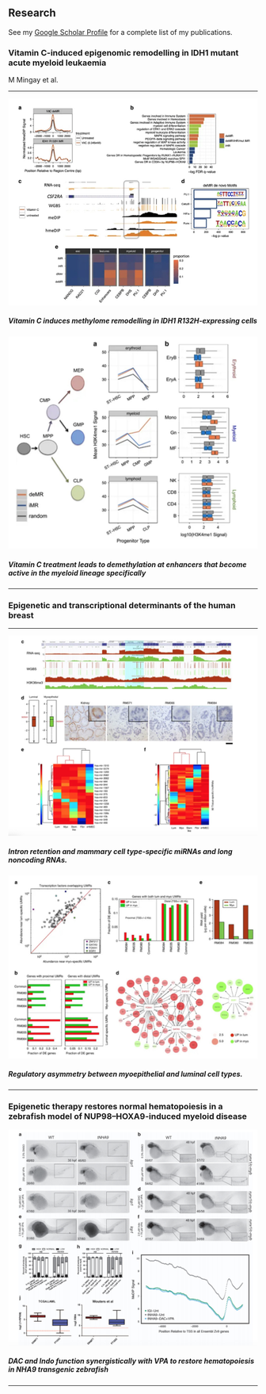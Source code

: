 ## Research

See my [Google Scholar Profile](https://scholar.google.com/citations?user=3ygGp74AAAAJ&hl=en) for a complete list of my publications.


### Vitamin C-induced epigenomic remodelling in IDH1 mutant acute myeloid leukaemia

M Mingay et al.

---

![Figure 2](./img/figure2.jpeg)

##### Vitamin C induces methylome remodelling in IDH1 R132H-expressing cells

![Figure 3](./img/figure3.jpeg)

##### Vitamin C treatment leads to demethylation at enhancers that become active in the myeloid lineage specifically

---

### Epigenetic and transcriptional determinants of the human breast

---

![Breast Figure 1](./img/breastfigure1.jpeg)

##### Intron retention and mammary cell type-specific miRNAs and long noncoding RNAs.

![Figure 3](./img/breastfigure2.jpeg)

##### Regulatory asymmetry between myoepithelial and luminal cell types.

---

### Epigenetic therapy restores normal hematopoiesis in a zebrafish model of NUP98–HOXA9-induced myeloid disease

![zebrafish figure](./img/zebrafish_methfigure.jpeg)

##### DAC and Indo function synergistically with VPA to restore hematopoiesis in NHA9 transgenic zebrafish

---


